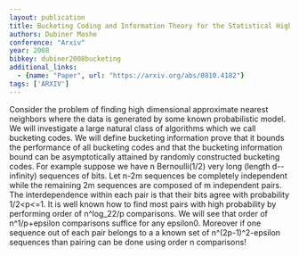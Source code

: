 ```yaml
---
layout: publication
title: Bucketing Coding and Information Theory for the Statistical High Dimensional Nearest Neighbor Problem
authors: Dubiner Moshe
conference: "Arxiv"
year: 2008
bibkey: dubiner2008bucketing
additional_links:
  - {name: "Paper", url: "https://arxiv.org/abs/0810.4182"}
tags: ['ARXIV']
---
```

Consider the problem of finding high dimensional approximate nearest neighbors where the data is generated by some known probabilistic model. We will investigate a large natural class of algorithms which we call bucketing codes. We will define bucketing information prove that it bounds the performance of all bucketing codes and that the bucketing information bound can be asymptotically attained by randomly constructed bucketing codes. For example suppose we have n Bernoulli(1/2) very long (length d--infinity) sequences of bits. Let n-2m sequences be completely independent while the remaining 2m sequences are composed of m independent pairs. The interdependence within each pair is that their bits agree with probability 1/2<p<=1. It is well known how to find most pairs with high probability by performing order of n^log_22/p comparisons. We will see that order of n^1/p+epsilon comparisons suffice for any epsilon0. Moreover if one sequence out of each pair belongs to a a known set of n^(2p-1)^2-epsilon sequences than pairing can be done using order n comparisons!
